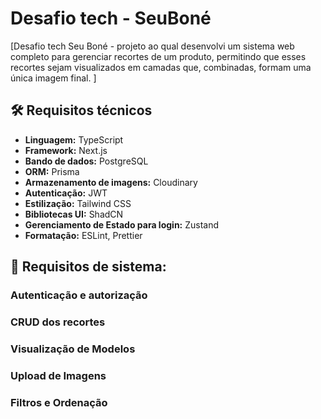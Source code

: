 # Desafio tech - SeuBoné

[Desafio tech Seu Boné - projeto ao qual desenvolvi um sistema web completo para gerenciar recortes de um produto, permitindo que esses recortes sejam visualizados em camadas que, combinadas, formam uma única imagem final. ]

## 🛠️ Requisitos técnicos

- **Linguagem:** TypeScript
- **Framework:** Next.js
- **Bando de dados:** PostgreSQL
- **ORM:** Prisma
- **Armazenamento de imagens:** Cloudinary
- **Autenticação:** JWT
- **Estilização:** Tailwind CSS
- **Bibliotecas UI:** ShadCN
- **Gerenciamento de Estado para login:** Zustand
- **Formatação:** ESLint, Prettier

## 🚀 Requisitos de sistema:

### Autenticação e autorização

### CRUD dos recortes

### Visualização de Modelos

### Upload de Imagens

### Filtros e Ordenação
